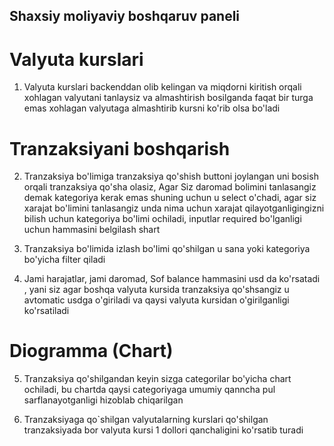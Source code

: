 ## Shaxsiy moliyaviy boshqaruv paneli

# Valyuta kurslari

1. Valyuta kurslari backenddan olib kelingan va miqdorni kiritish orqali xohlagan valyutani tanlaysiz va almashtirish bosilganda faqat bir turga emas xohlagan valyutaga almashtirib kursni ko'rib olsa bo'ladi

# Tranzaksiyani boshqarish

2. Tranzaksiya bo'limiga tranzaksiya qo'shish buttoni joylangan uni bosish orqali tranzaksiya qo'sha olasiz, Agar Siz daromad bolimini tanlasangiz demak kategoriya kerak emas shuning uchun u select o'chadi, agar siz xarajat bo'limini tanlasangiz unda nima uchun xarajat qilayotganligingizni bilish uchun kategoriya bo'limi ochiladi, inputlar required bo'lganligi uchun hammasini belgilash shart

3. Tranzaksiya bo'limida izlash bo'limi qo'shilgan u sana yoki kategoriya bo'yicha filter qiladi

4. Jami harajatlar, jami daromad, Sof balance hammasini usd da ko'rsatadi , yani siz agar boshqa valyuta kursida tranzaksiya qo'shsangiz u avtomatic usdga o'giriladi va qaysi valyuta kursidan o'girilganligi ko'rsatiladi

# Diogramma (Chart)

5. Tranzaksiya qo'shilgandan keyin sizga categorilar bo'yicha chart ochiladi, bu chartda qaysi categoriyaga umumiy qanncha pul sarflanayotganligi hizoblab chiqarilgan

6. Tranzaksiyaga qo`shilgan valyutalarning kurslari qo'shilgan tranzaksiyada bor valyuta kursi 1 dollori qanchaligini ko'rsatib turadi
